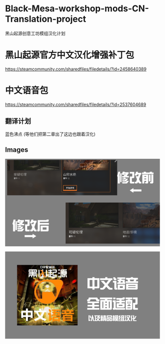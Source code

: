 # Black-Mesa-workshop-mods-CN-Translation-project

黑山起源创意工坊模组汉化计划

# 黑山起源官方中文汉化增强补丁包

https://steamcommunity.com/sharedfiles/filedetails/?id=2458640389

# 中文语音包

https://steamcommunity.com/sharedfiles/filedetails/?id=2537604689

## 翻译计划

蓝色沸点 (等他们把第二章出了这边也跟着汉化)

## Images

![img](https://github.com/MXYLR/Black-Mesa-workshop-mods-CN-Translation-project/blob/main/zh_cn_fix/%E4%BF%AE%E6%94%B9%E5%89%8D%E5%90%8E%E5%AF%B9%E6%AF%94.png)

![img](https://github.com/MXYLR/Black-Mesa-workshop-mods-CN-Translation-project/blob/main/zh_cn_fix/%E5%85%A8%E9%9D%A2%E9%80%82%E9%85%8D.png)
